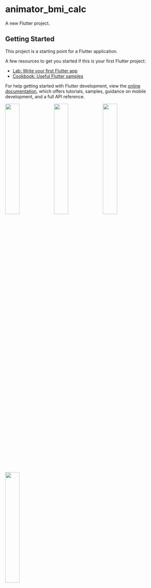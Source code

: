 # animator_bmi_calc

A new Flutter project.

## Getting Started

This project is a starting point for a Flutter application.

A few resources to get you started if this is your first Flutter project:

- [Lab: Write your first Flutter app](https://docs.flutter.dev/get-started/codelab)
- [Cookbook: Useful Flutter samples](https://docs.flutter.dev/cookbook)

For help getting started with Flutter development, view the
[online documentation](https://docs.flutter.dev/), which offers tutorials,
samples, guidance on mobile development, and a full API reference.
<p>
<img src = "https://user-images.githubusercontent.com/116253518/236659549-edd4e368-e2af-4533-b017-e87e2b9efdca.png" height = "30%" width = "30%">
<img src = "https://user-images.githubusercontent.com/116253518/236659551-8f837cb8-be12-4d8f-a8db-cff574170ea2.png" height = "30%" width = "30%">
<img src = "https://user-images.githubusercontent.com/116253518/236659556-e747645c-d9a6-485b-ad1f-5a608ff445e0.png" height = "30%" width = "30%">
<img src = "https://user-images.githubusercontent.com/116253518/236659626-5163390b-3d8f-43a3-8ccf-0179a51a6ac5.gif" height = "30%" width = "30%">
</p>

